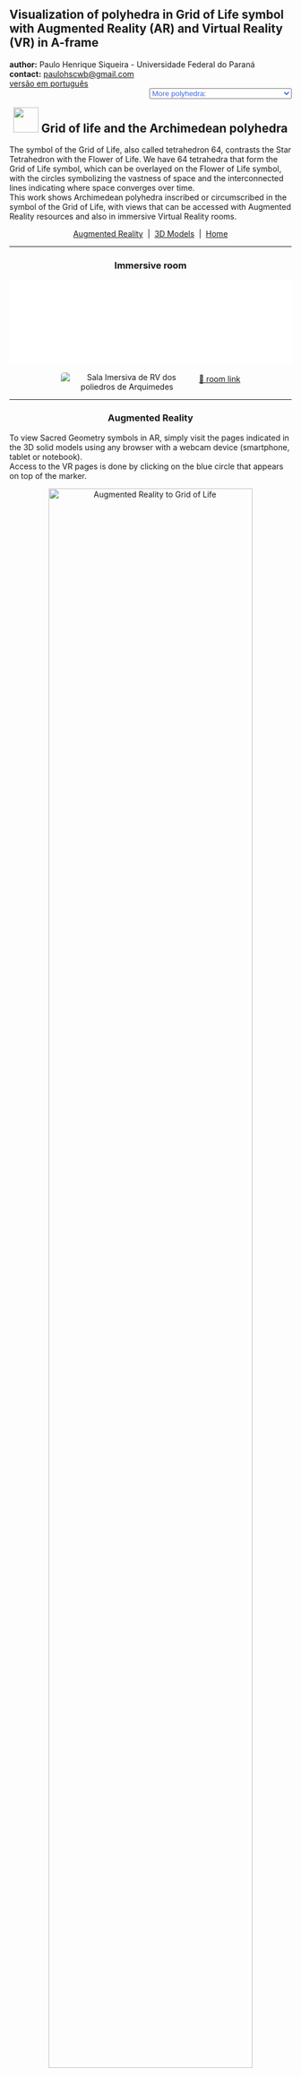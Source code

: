 <link rel="stylesheet" href="../scripts/style.css">
<meta charset="utf-8">
<link rel="icon" type="image/png" href="vr/salas/imagens/icone.png">
<h2>Visualization of polyhedra in Grid of Life symbol with Augmented Reality (AR) and Virtual Reality (VR) in A-frame</h2>
 <b>author:</b> Paulo Henrique Siqueira - Universidade Federal do Paraná
 <br><b>contact:</b> <a href="#">paulohscwb@gmail.com</a>
 <br><a href="https://paulohscwb.github.io/grid-of-life/archimedes/pt-br/">versão em português</a>
 <form style="margin: 0 auto; float:right; text-align:right; width:100%; margin-bottom:15px;">
	<select id="url" onchange="urlHandler(this.value)" style="color:royalblue;">
		<option disabled selected value>More polyhedra:</option>
		<option disabled value="../archimedes/">Archimedean polyhedra</option>
		<!--<option value="../biscribed/">Biscribed polyhedr</option>-->
		<option value="../catalan/">Catalan polyhedra</option>
		<option value="../joined/">Archimedean and Catalan convex hulls</option>
		<!--<option value="../nonconvex/">Nonconvex polyhedra</option>
		<option value="../propellor/">Propellor polyhedra</option>
		<option value="../toroids/">Polyhedral toroids</option>-->
	</select>
</form>
<script>
function urlHandler(value) {                               
    window.location.assign(`${value}`);
}
</script>

<p id="p1"></p>
  <h2 align="center"><img src="vr/salas/imagens/icone.png" style="margin-bottom:-10px" width="45"> Grid of life and the Archimedean polyhedra</h2>
The symbol of the Grid of Life, also called tetrahedron 64, contrasts the Star Tetrahedron with the Flower of Life. We have 64 tetrahedra that form the Grid of Life symbol, which can be overlayed on the Flower of Life symbol, with the circles symbolizing the vastness of space and the interconnected lines indicating where space converges over time. 
<br>This work shows Archimedean polyhedra inscribed or circumscribed in the symbol of the Grid of Life, with views that can be accessed with Augmented Reality resources and also in immersive Virtual Reality rooms.
<p align="center"><a href="#ra">Augmented Reality</a><span>&nbsp;&nbsp;|&nbsp;&nbsp;</span><a href="#m3d">3D Models</a><span>&nbsp;&nbsp;|&nbsp;&nbsp;</span><a href="../">Home</a></p>
  <hr>
 <h3 align="center">Immersive room</h3>
  <div class="embed-container"><iframe width="100%" src="sala.htm" title="Sala Imersiva dos poliedros de Arquimedes" frameborder="0" loading="lazy"></iframe></div>
  <p align="center"><img align="middle" src="vr/salas/videos/archimedes.gif" style="max-width: 47%; border-radius:5px; margin-right:10px" loading="lazy" alt="Sala Imersiva de RV dos poliedros de Arquimedes"/><a href="sala.htm" target="_blank">&#x1f517; room link</a></p> 
  <hr>
  <h3 id="ra" align="center">Augmented Reality</h3>
  To view Sacred Geometry symbols in AR, simply visit the pages indicated in the 3D solid models using any browser with a webcam device (smartphone, tablet or notebook).
<br>Access to the VR pages is done by clicking on the blue circle that appears on top of the marker.
<p align="center"><img style="border-radius:7px;" alt="Augmented Reality to Grid of Life" src="ar/example.png" width="85%"></p>
<hr>
<h3 id="m3d" align="center">3D models</h3>
<iframe width="560" height="315" style="max-width:100%" src="https://www.youtube.com/embed/videoseries?list=PLy0I_lGW8HxUnQp7BMJS5m8ATRTtQvhIW" title="YouTube video player" frameborder="0" allow="accelerometer; autoplay; clipboard-write; encrypted-media; gyroscope; picture-in-picture; web-share" allowfullscreen></iframe>
<h4>1. Cuboctahedron</h4>
<a href="vr/GridOfLife_Cuboctahedron.htm" target="_blank" title="3D model" class="fotoA"><img src="ar/0A.png" class="foto" alt="Grid of life - Cuboctahedron"></a><img src="ar/0.png" class="qr">
 <br><br><br>The Archimedes cuboctahedron represents the Energy Vector of Equilibrium. The cuboctahedron corresponds to the seventh circumference of the Seed of Life symbol and the vertices of this solid appear overlapping or in correspondence with some intersections of the Grid of Life symbol lines.
 <br><br>
  <a href="ra.html" class="raAR" title="Augmented reality" target="_blank"></a>
 <hr>
<h4>2. Rhombicuboctahedron</h4>
<a href="vr/GridOfLife_Rhombicuboctahedron.htm" target="_blank" title="3D model" class="fotoA"><img src="ar/1A.png" class="foto" alt="Grid of life - Rhombicuboctahedron"></a><img src="ar/1.png" class="qr">
 <br><br><br>Much of the fascination of the Grid of Life symbol comes from the number 64, which appears recurrently in nature, constructions and mysticism. A rhombicuboctahedron can be inscribed in the Grid of Life symbol.
 <br><br>
 <a href="ra.html" class="raAR" title="Augmented reality" target="_blank"></a>
<hr>
<h4>3. Snub Cube</h4>
<a href="vr/GridOfLife_SnubCube.htm" target="_blank" title="3D model" class="fotoA"><img src="ar/2A.png" class="foto" alt="Grid of life - Snub Cube"></a><img src="ar/2.png" class="qr">
 <br><br><br>Some examples that we can cite are: in computing, where the number of 64 bits of memory is essential; in the classic games of chess or checkers, which have 64 squares on their boards; or in sacred texts of Hinduism, which references 64 tantras. A snub cube can be inscribed in the Grid of Life symbol.
 <br><br>
 <a href="ra.html" class="raAR" title="Augmented reality" target="_blank"></a>
 <hr>
<h4>4. Truncated Cube</h4>
<a href="vr/GridOfLife_TruncatedCube.htm" target="_blank" title="3D model" class="fotoA"><img src="ar/3A.png" class="foto" alt="Grid of life - Truncated Cube"></a><img src="ar/3.png" class="qr">
 <br><br><br>Much of the fascination of the Grid of Life symbol comes from the number 64, which appears recurrently in nature, constructions and mysticism. A truncated cube can be inscribed in the Grid of Life symbol.
 <br><br>
 <a href="ra.html" class="raAR" title="Augmented reality" target="_blank"></a>
<hr>
<h4>5. Truncated Cuboctahedron</h4>
<a href="vr/GridOfLife_TruncatedCuboctahedron.htm" target="_blank" title="3D model" class="fotoA"><img src="ar/4A.png" class="foto" alt="Grid of life - Truncated Cuboctahedron"></a><img src="ar/4.png" class="qr">
 <br><br><br>Some examples that we can cite are: in computing, where the number of 64 bits of memory is essential; in the classic games of chess or checkers, which have 64 squares on their boards; or in sacred texts of Hinduism, which references 64 tantras. A truncated cuboctahedron can be inscribed in the Grid of Life symbol.
 <br><br>
  <a href="ra.html" class="raAR" title="Augmented reality" target="_blank"></a>
 <hr>
<h4>6. Truncated Octahedron</h4>
<a href="vr/GridOfLife_TruncatedOctahedron.htm" target="_blank" title="3D model" class="fotoA"><img src="ar/5A.png" class="foto" alt="Grid of life - Truncated Octahedron"></a><img src="ar/5.png" class="qr">
 <br><br><br>Much of the fascination of the Grid of Life symbol comes from the number 64, which appears recurrently in nature, constructions and mysticism. A truncated octahedron can be inscribed in the Grid of Life symbol.
 <br><br>
 <a href="ra.html" class="raAR" title="Augmented reality" target="_blank"></a>
 <hr>
<h4>7. Truncated Tetrahedron</h4>
<a href="vr/GridOfLife_TruncatedTetrahedron.htm" target="_blank" title="3D model" class="fotoA"><img src="ar/6A.png" class="foto" alt="Grid of life - Truncated Tetrahedron"></a><img src="ar/6.png" class="qr">
 <br><br><br>Some examples that we can cite are: in computing, where the number of 64 bits of memory is essential; in the classic games of chess or checkers, which have 64 squares on their boards; or in sacred texts of Hinduism, which references 64 tantras. A truncated tetrahedron can be inscribed in the Grid of Life symbol.
 <br><br>
  <a href="ra.html" class="raAR" title="Augmented reality" target="_blank"></a>
 <hr>
<h4>8. Truncated Stellated Tetrahedron</h4>
<a href="vr/GridOfLife_TruncatedTetrahedronStar.htm" target="_blank" title="3D model" class="fotoA"><img src="ar/7A.png" class="foto" alt="Grid of Life - Truncated Stellated Tetrahedron"></a><img src="ar/7.png" class="qr">
 <br><br><br>Much of the fascination of the Grid of Life symbol comes from the number 64, which appears recurrently in nature, constructions and mysticism. A truncated stellated tetrahedron can be inscribed in the Grid of Life symbol.
 <br><br>
 <a href="ra.html" class="raAR" title="Augmented reality" target="_blank"></a>
 <p class="topop"><a href="#p1" class="topo">back to top</a></p>
<hr>

<br><a rel="license" href="http://creativecommons.org/licenses/by-nc-nd/4.0/"><img alt="Licença Creative Commons" style="border-width:0" src="https://i.creativecommons.org/l/by-nc-nd/4.0/88x31.png" loading="lazy"/></a><br /><span xmlns:dct="http://purl.org/dc/terms/" property="dct:title">Grid of life and the Archimedean polyhedra: Visualization of symbols with Augmented Reality and Virtual Reality"</span> by <a xmlns:cc="http://creativecommons.org/ns#" href="https://paulohscwb.github.io/grid-of-life/archimedes/" property="cc:attributionName" rel="cc:attributionURL">Paulo Henrique Siqueira</a> is licensed with a license <a rel="license" href="http://creativecommons.org/licenses/by-nc-nd/4.0/">Creative Commons Attribution-NonCommercial-NoDerivatives 4.0 International</a>.

<h4>How to cite this work:</h4> 
<p>Siqueira, P.H., "Grid of life and the Archimedean polyhedra: Visualization of symbols with Augmented Reality and Virtual Reality". Available in: <https://paulohscwb.github.io/grid-of-life/archimedes/>, February 2025.</p>
<!--<a target="_blank" href="https://doi.org/10.5281/zenodo.8272770"><img src="https://zenodo.org/badge/DOI/10.5281/zenodo.8272770.svg" alt="DOI"></a>-->
<br><br><b>References:</b>
<br>Pardesco. "Sacred Geometry Art, Symbols & Meanings". <a href="https://pardesco.com/blogs/news/sacred-geometry-art-symbols-meanings" target="_blank">https://pardesco.com/blogs/news/sacred-geometry-art-symbols-meanings</a>
<br>Weisstein, Eric W. "Polyhedra" From MathWorld-A Wolfram Web Resource. <a href="https://mathworld.wolfram.com/topics/Polyhedra.html" target="_blank">https://mathworld.wolfram.com/topics/Polyhedra.html</a>
<br>Wikipedia <a href="https://en.wikipedia.org/wiki/en.wikipedia.org/wiki/Platonic_solid" target="_blank">https://en.wikipedia.org/wiki/Platonic_solid</a>
<br>Solar System Scope. "Solar Textures: Stars and Milky Way". <a href="http://dmccooey.com/polyhedra/" target="_blank">https://www.solarsystemscope.com/textures/</a>
